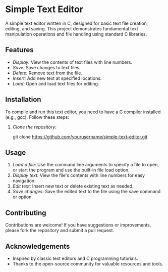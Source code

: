 # Simple Text Editor

A simple text editor written in C, designed for basic text file creation, editing, and saving. This project demonstrates fundamental text manipulation operations and file handling using standard C libraries.

## Features

- *Display:* View the contents of text files with line numbers.
- *Save:* Save changes to text files.
- *Delete:* Remove text from the file.
- *Insert:* Add new text at specified locations.
- *Load:* Open and load text files for editing.

## Installation

To compile and run this text editor, you need to have a C compiler installed (e.g., gcc). Follow these steps:

1. *Clone the repository:*

    git clone https://github.com/yourusername/simple-text-editor.git
    

## Usage

1. *Load a file:* Use the command line arguments to specify a file to open, or start the program and use the built-in file load option.
2. *Display text:* View the file's contents with line numbers for easy navigation.
3. *Edit text:* Insert new text or delete existing text as needed.
4. *Save changes:* Save the edited text to the file using the save command or option.


## Contributing

Contributions are welcome! If you have suggestions or improvements, please fork the repository and submit a pull request.


## Acknowledgements

- Inspired by classic text editors and C programming tutorials.
- Thanks to the open-source community for valuable resources and tools.


